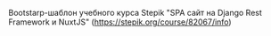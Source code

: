 Bootstarp-шаблон учебного курса Stepik "SPA сайт на Django Rest Framework и NuxtJS" (https://stepik.org/course/82067/info)
